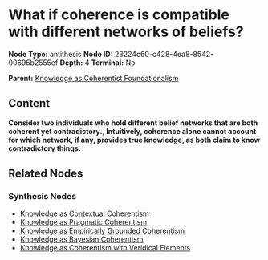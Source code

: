 # What if coherence is compatible with different networks of beliefs?

**Node Type:** antithesis
**Node ID:** 23224c60-c428-4ea8-8542-00695b2555ef
**Depth:** 4
**Terminal:** No

**Parent:** [Knowledge as Coherentist Foundationalism](knowledge-as-coherentist-foundationalism-synthesis-16b0f1c6-29a8-488a-8c57-de6ca566020f.md)

## Content

**Consider two individuals who hold different belief networks that are both coherent yet contradictory.**, **Intuitively, coherence alone cannot account for which network, if any, provides true knowledge, as both claim to know contradictory things.**

## Related Nodes

### Synthesis Nodes

- [Knowledge as Contextual Coherentism](knowledge-as-contextual-coherentism-synthesis-e1550f0d-42cd-4ee1-bf3a-2df301b3a93d.md)
- [Knowledge as Pragmatic Coherentism](knowledge-as-pragmatic-coherentism-synthesis-54162de4-c96c-4eaf-9908-277d6d72c75f.md)
- [Knowledge as Empirically Grounded Coherentism](knowledge-as-empirically-grounded-coherentism-synthesis-0c666bbb-a1d1-44e4-a805-1dc44a21873d.md)
- [Knowledge as Bayesian Coherentism](knowledge-as-bayesian-coherentism-synthesis-f037fcf5-800f-4e80-ade0-1ae39360f1b2.md)
- [Knowledge as Coherentism with Veridical Elements](knowledge-as-coherentism-with-veridical-elements-synthesis-f5217e99-631b-4385-a13b-b322928eefcf.md)
